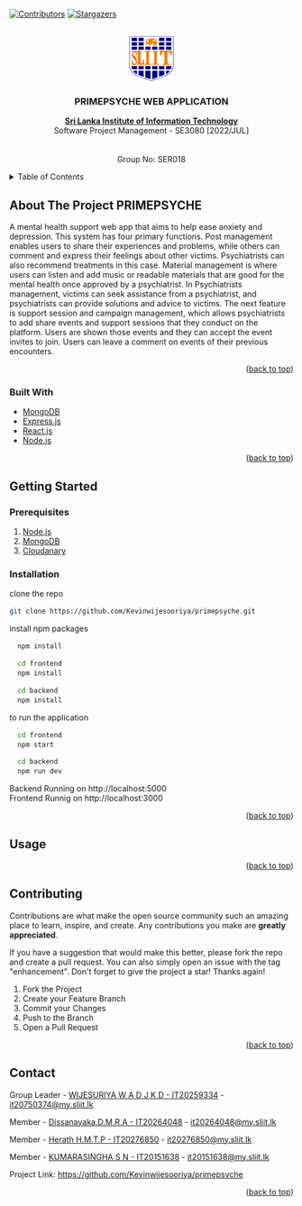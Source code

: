 <div id="top"></div>

[![Contributors][contributors-shield]][contributors-url]
[![Stargazers][stars-shield]][stars-url]

<!-- PROJECT LOGO -->


<br />
<div align="center">
  <a href="https://github.com/Kevinwijesooriya/primepsyche">
    <img src="https://github.com/Kevinwijesooriya/primepsyche/blob/main/frontend/src/assets/logos/SLIIT_Logo_Crest.png" alt="Logo" width="80" height="80">
  </a>

  <h3 align="center">PRIMEPSYCHE WEB APPLICATION
</h3>

  <p align="center">
    <a href="https://www.sliit.lk/"><strong>Sri Lanka Institute of Information Technology</strong></a>
    <br />
    Software Project Management - SE3080 [2022/JUL]
    <br />
    <br />
    <br />
    Group No: SER018
    <br />
    
  </p>
</div>

<!-- TABLE OF CONTENTS -->
<details>
  <summary>Table of Contents</summary>
  <ol>
    <li>
      <a href="#about-the-project">About The Project</a>
      <ul>
        <li><a href="#built-with">Built With</a></li>
      </ul>
    </li>
    <li>
      <a href="#getting-started">Getting Started</a>
      <ul>
        <li><a href="#prerequisites">Prerequisites</a></li>
        <li><a href="#installation">Installation</a></li>
      </ul>
    </li>
    <li><a href="#usage">Usage</a></li>
    <li><a href="#Development Status">Development Status</a></li>
    <li><a href="#contributing">Contributing</a></li>
    <li><a href="#contact">Contact</a></li>
   
  </ol>
</details>

<!-- ABOUT THE PROJECT -->
## About The Project PRIMEPSYCHE

<p> A mental health support web app that aims to help ease anxiety and depression. This system has four primary functions. Post management enables users to share their experiences and problems, while others can comment and express their feelings about other victims. Psychiatrists can also recommend treatments in this case. Material management is where users can listen and add music or readable materials that are good for the mental health once approved by a psychiatrist. In Psychiatrists management, victims can seek assistance from a psychiatrist, and psychiatrists can provide solutions and advice to victims. The next feature is support session and campaign management, which allows psychiatrists to add share events and support sessions that they conduct on the platform. Users are shown those events and they can accept the event invites to join. Users can leave a comment on events of their previous encounters.
</p>

<p align="right">(<a href="#top">back to top</a>)</p>

### Built With

* [MongoDB](https://www.mongodb.com/) 
* [Express.js](https://expressjs.com/) 
* [React.js](https://reactjs.org/) 
* [Node.js](https://nodejs.org/en/)

<p align="right">(<a href="#top">back to top</a>)</p>


<!-- GETTING STARTED -->
## Getting Started

### Prerequisites

1. [Node.js](https://nodejs.org/en/)
2. [MongoDB](https://www.mongodb.com/)
3. [Cloudanary](https://www.cloudimage.io/en/home)

### Installation

clone the repo
   ```sh
   git clone https://github.com/Kevinwijesooriya/primepsyche.git
   ```
install npm packages
   ```sh
     npm install
   ```
   ```sh
     cd frontend 
     npm install
   ```
   ```sh
     cd backend 
     npm install
   ```
 to run the application
   ```sh
     cd frontend 
     npm start
   ```
   ```sh
     cd backend 
     npm run dev
   ```
  
  Backend Running on http://localhost:5000 <br/>
  Frontend Runnig on http://localhost:3000

<p align="right">(<a href="#top">back to top</a>)</p>


<!-- USAGE EXAMPLES -->
## Usage


   <p align="right">(<a href="#top">back to top</a>)</p>


<!-- CONTRIBUTING -->
## Contributing

Contributions are what make the open source community such an amazing place to learn, inspire, and create. Any contributions you make are **greatly appreciated**.

If you have a suggestion that would make this better, please fork the repo and create a pull request. You can also simply open an issue with the tag "enhancement".
Don't forget to give the project a star! Thanks again!

1. Fork the Project
2. Create your Feature Branch 
3. Commit your Changes 
4. Push to the Branch 
5. Open a Pull Request

<p align="right">(<a href="#top">back to top</a>)</p>

<!-- CONTACT -->
## Contact


Group Leader - [WIJESURIYA W A D J K D - IT20259334](https://www.linkedin.com/in/kevin-wijesooriya-1b0197226/) - it20750374@my.sliit.lk

Member - [Dissanayaka.D.M.R.A - IT20264048](https://www.linkedin.com/in/aroshana-dissanayaka-257242230/) - it20264048@my.sliit.lk

Member - [Herath H.M.T.P - IT20276850](https://www.linkedin.com/in/thilini-herath109/) - it20276850@my.sliit.lk

Member - [KUMARASINGHA S N - IT20151638](https://www.linkedin.com/in/sithara-kumarasingha-161647229/) - it20151638@my.sliit.lk

Project Link: https://github.com/Kevinwijesooriya/primepsyche

<p align="right">(<a href="#top">back to top</a>)</p>



<!-- MARKDOWN LINKS & IMAGES -->
<!-- https://www.markdownguide.org/basic-syntax/#reference-style-links -->

[contributors-shield]: https://img.shields.io/github/contributors/Kevinwijesooriya/primepsyche.svg?style=for-the-badge
[contributors-url]: https://github.com/Kevinwijesooriya/primepsyche/graphs/contributors
[stars-shield]: https://img.shields.io/github/stars/Kevinwijesooriya/primepsyche.svg?style=for-the-badge
[stars-url]: https://github.com/Kevinwijesooriya/primepsyche/stargazers
[linkedin-shield]: https://img.shields.io/badge/-LinkedIn-black.svg?style=for-the-badge&logo=linkedin&colorB=555
[product-screenshot]: images/screenshot.png
